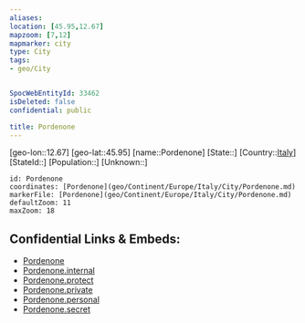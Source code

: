 ```yaml
---
aliases: 
location: [45.95,12.67]
mapzoom: [7,12] 
mapmarker: city 
type: City
tags:
- geo/City


SpocWebEntityId: 33462
isDeleted: false
confidential: public

title: Pordenone
---
```

[geo-lon::12.67]
[geo-lat::45.95]
[name::Pordenone]
[State::]
[Country::[Italy](geo/Continent/Europe/Italy.md)]
[StateId::]
[Population::]
[Unknown::]


```leaflet
id: Pordenone
coordinates: [Pordenone](geo/Continent/Europe/Italy/City/Pordenone.md)
markerFile: [Pordenone](geo/Continent/Europe/Italy/City/Pordenone.md)
defaultZoom: 11 
maxZoom: 18
```


## Confidential Links & Embeds: 
- [Pordenone](../../../../../../_public/geo/Continent/Europe/Italy/City/Pordenone.md) 
- [Pordenone.internal](../../../../../../_internal/geo/Continent/Europe/Italy/City/Pordenone.internal.md) 
- [Pordenone.protect](../../../../../../_protect/geo/Continent/Europe/Italy/City/Pordenone.protect.md) 
- [Pordenone.private](../../../../../../_private/geo/Continent/Europe/Italy/City/Pordenone.private.md) 
- [Pordenone.personal](../../../../../../_personal/geo/Continent/Europe/Italy/City/Pordenone.personal.md) 
- [Pordenone.secret](../../../../../../_secret/geo/Continent/Europe/Italy/City/Pordenone.secret.md) 
